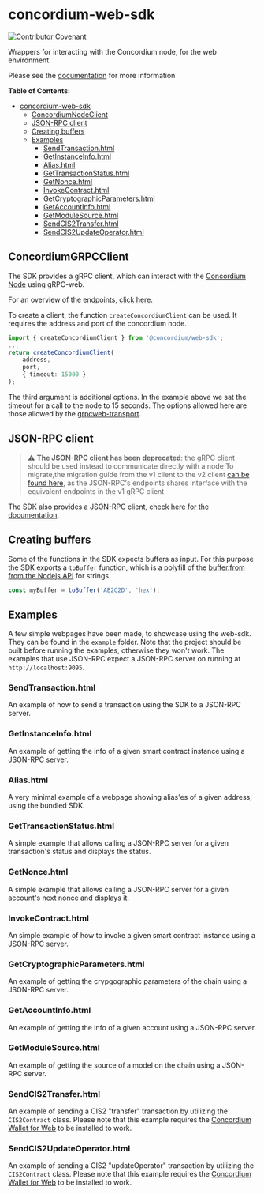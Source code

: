 # concordium-web-sdk

[![Contributor Covenant](https://img.shields.io/badge/Contributor%20Covenant-2.0-4baaaa.svg)](https://github.com/Concordium/.github/blob/main/.github/CODE_OF_CONDUCT.md)

Wrappers for interacting with the Concordium node, for the web environment.

Please see the
[documentation](https://developer.concordium.software/concordium-node-sdk-js/index.html)
for more information

**Table of Contents:**

<!--toc:start-->
- [concordium-web-sdk](#concordium-web-sdk)
  - [ConcordiumNodeClient](#concordiumnodeclient)
  - [JSON-RPC client](#json-rpc-client)
  - [Creating buffers](#creating-buffers)
  - [Examples](#examples)
    - [SendTransaction.html](#sendtransactionhtml)
    - [GetInstanceInfo.html](#getinstanceinfohtml)
    - [Alias.html](#aliashtml)
    - [GetTransactionStatus.html](#gettransactionstatushtml)
    - [GetNonce.html](#getnoncehtml)
    - [InvokeContract.html](#invokecontracthtml)
    - [GetCryptographicParameters.html](#getcryptographicparametershtml)
    - [GetAccountInfo.html](#getaccountinfohtml)
    - [GetModuleSource.html](#getmodulesourcehtml)
    - [SendCIS2Transfer.html](#sendcis2transferhtml)
    - [SendCIS2UpdateOperator.html](#sendcis2updateoperatorhtml)
<!--toc:end-->

## ConcordiumGRPCClient
The SDK provides a gRPC client, which can interact with the [Concordium
Node](https://github.com/Concordium/concordium-node) using gRPC-web.

For an overview of the endpoints, [click
here](https://developer.concordium.software/concordium-node-sdk-js/modules/Common_GRPC_Client.html).

To create a client, the function `createConcordiumClient` can be used. It
requires the address and port of the concordium node.

```ts
import { createConcordiumClient } from '@concordium/web-sdk';
...
return createConcordiumClient(
    address,
    port,
    { timeout: 15000 }
);
```

The third argument is additional options. In the example
above we sat the timeout for a call to the node to 15
seconds. The options allowed here are those allowed by the
[grpcweb-transport](https://www.npmjs.com/package/@protobuf-ts/grpcweb-transport).

## JSON-RPC client

> :warning: **The JSON-RPC client has been deprecated**: the gRPC client
  should be used instead to communicate directly with a node
> To migrate,the migration guide from the v1 client to the v2 client [can
  be found
  here](https://developer.concordium.software/concordium-node-sdk-js/pages/misc-pages/grpc-migration.html),
  as the JSON-RPC's endpoints shares interface with the equivalent endpoints
  in the v1 gRPC client

The SDK also provides a JSON-RPC client, [check here for the
documentation](https://developer.concordium.software/concordium-node-sdk-js/pages/misc-pages/grpc-v1.html).

## Creating buffers

Some of the functions in the SDK expects buffers as
input. For this purpose the SDK exports a `toBuffer`
function, which is a polyfill of the [buffer.from from the Nodejs
API](https://nodejs.org/api/buffer.html#static-method-bufferfromstring-encoding)
for strings.

```ts
const myBuffer = toBuffer('AB2C2D', 'hex');
```

## Examples

A few simple webpages have been made, to showcase using the web-sdk. They
can be found in the `example` folder. Note that the project should be built
before running the examples, otherwise they won't work.  The examples that
use JSON-RPC expect a JSON-RPC server on running at `http://localhost:9095`.

### SendTransaction.html

An example of how to send a transaction using the SDK to a JSON-RPC server.

### GetInstanceInfo.html

An example of getting the info of a given smart contract instance using a
JSON-RPC server.

### Alias.html

A very minimal example of a webpage showing alias'es of a given address,
using the bundled SDK.

### GetTransactionStatus.html

A simple example that allows calling a JSON-RPC server for a given
transaction's status and displays the status.

### GetNonce.html

A simple example that allows calling a JSON-RPC server for a given account's
next nonce and displays it.

### InvokeContract.html

An simple example of how to invoke a given smart contract instance using a
JSON-RPC server.

### GetCryptographicParameters.html

An example of getting the crypgographic parameters of the chain using a
JSON-RPC server.

### GetAccountInfo.html

An example of getting the info of a given account using a JSON-RPC server.

### GetModuleSource.html

An example of getting the source of a model on the chain using a JSON-RPC
server.

### SendCIS2Transfer.html

An example of sending a CIS2 "transfer" transaction
by utilizing the `CIS2Contract` class. Please
note that this example requires the [Concordium Wallet for
Web](https://chrome.google.com/webstore/detail/concordium-wallet/mnnkpffndmickbiakofclnpoiajlegmg)
to be installed to work.

### SendCIS2UpdateOperator.html

An example of sending a CIS2 "updateOperator"
transaction by utilizing the `CIS2Contract` class. Please
note that this example requires the [Concordium Wallet for
Web](https://chrome.google.com/webstore/detail/concordium-wallet/mnnkpffndmickbiakofclnpoiajlegmg)
to be installed to work.
